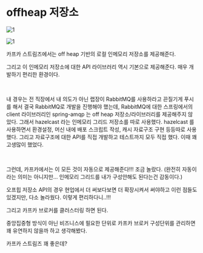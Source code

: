# offheap 저장소



![1](C:\Users\soong\workspace\gosgjung\0-study-kafka\KAFKA-STREAMS-IN-ACTION\img\REMIND-CH04\2.png)





![1](C:\Users\soong\workspace\gosgjung\0-study-kafka\KAFKA-STREAMS-IN-ACTION\img\REMIND-CH04\1.png)



카프카 스트림즈에서는 off heap 기반의 로컬 인메모리 저장소를 제공해준다.

그리고 이 인메모리 저장소에 대한 API 라이브러리 역시 기본으로 제공해준다. 매우 개발하기 편리한 환경이다.

<BR>

내 경우는 전 직장에서 내 의도가 아닌 랩장이 RabbitMQ를 사용하라고 끈질기게 푸시를 해서 결국 RabbitMQ로 개발을 진행해야 했는데, RabbitMQ에 대한 스프링에서의 client 라이브러리인 spring-amqp 는 off heap 저장소/라이브러리를 제공해주지 않았다. 그래서 hazelcast 라는 인메모리 그리드 저장소를 따로 사용했다. hazelcast 를 사용하면서 환경설정, 머신 내에 배포 스크립트 작성, 캐시 자료구조 구현 등등따로 사용했다. 그리고 자료구조에 대한 API를 직접 개발하고 테스트까지 모두 직접 했다. 이때 꽤 고생많이 했었다.

<BR>

그런데, 카프카에서는 이 모든 것이 자동으로 제공해준다!!! 조금 놀랐다. (완전히 자동이라는 의미는 아니지만... 인메모리 그리드를 내가 구성안해도 된다는건 감동이다.)<br>

오프힙 저장소 API의 경우 현업에서 더 써보다보면 더 확장시켜서 써야하고 이런 점들도 있겠지만, 다소 놀라웠다. 이렇게 편리하다니..!!!<BR>

그리고 카프카 브로커를 클러스터링 하면 된다. 

중앙집중형 방식이 아닌 비즈니스에 필요한 단위로 카프카 브로커 구성단위를 관리하면 꽤 유연하지 않을까 하고 생각해봤다.

카프카 스트림즈 꽤 좋은데?

<BR>

